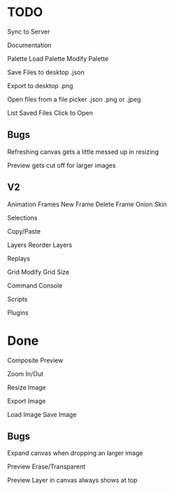 TODO
====
Sync to Server

Documentation

Palette
  Load Palette
  Modify Palette

Save Files to desktop
  .json

Export to desktop
  .png

Open files from a file picker
  .json
  .png or .jpeg

List Saved Files
  Click to Open

Bugs
----

Refreshing canvas gets a little messed up in resizing

Preview gets cut off for larger images

V2
----

Animation Frames
  New Frame
  Delete Frame
  Onion Skin

Selections

Copy/Paste

Layers
  Reorder Layers

Replays

Grid
  Modify Grid Size

Command Console

Scripts

Plugins

Done
====
Composite Preview

Zoom In/Out

Resize Image

Export Image

Load Image
Save Image

Bugs
----
Expand canvas when dropping an larger image

Preview Erase/Transparent

Preview Layer in canvas always shows at top
